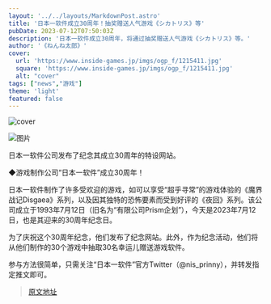 ```yaml
---
layout: '../../layouts/MarkdownPost.astro'
title: '日本一软件成立30周年！抽奖赠送人气游戏《シカトリス》等'
pubDate: 2023-07-12T07:50:03Z
description: '日本一软件成立30周年，将通过抽奖赠送人气游戏《シカトリス》等。'
author: '《ねんね太郎》'
cover:
  url: 'https://www.inside-games.jp/imgs/ogp_f/1215411.jpg'
  square: 'https://www.inside-games.jp/imgs/ogp_f/1215411.jpg'
  alt: "cover"
tags: ["news","游戏"]
theme: 'light'
featured: false
---
```


![cover](https://www.inside-games.jp/imgs/ogp_f/1215411.jpg)

![图片](https://www.inside-games.jp/imgs/zoom/1215412.jpg)

日本一软件公司发布了纪念其成立30周年的特设网站。

◆游戏制作公司“日本一软件”成立30周年！

日本一软件制作了许多受欢迎的游戏，如可以享受“超乎寻常”的游戏体验的《魔界战记Disgaea》系列，以及因其独特的恐怖要素而受到好评的《夜回》系列。该公司成立于1993年7月12日（旧名为“有限公司Prism企划”），今天是2023年7月12日，也是其迎来的30周年纪念日。

为了庆祝这个30周年纪念，他们发布了纪念网站。此外，作为纪念活动，他们将从他们制作的30个游戏中抽取30名幸运儿赠送游戏软件。

参与方法很简单，只需关注“日本一软件”官方Twitter（@nis_prinny），并转发指定推文即可。

>[原文地址](https://www.inside-games.jp/article/2023/07/12/147158.html)  
